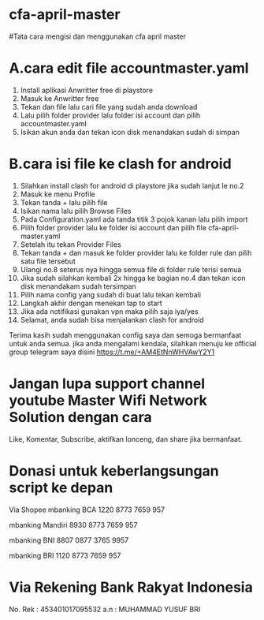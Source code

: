 # cfa-april-master
#Tata cara mengisi dan menggunakan cfa april master

# A.cara edit file accountmaster.yaml
1. Install aplikasi Anwritter free di playstore
2. Masuk ke Anwritter free
3. Tekan dan file lalu cari file yang sudah anda download
4. Lalu pilih folder provider lalu folder isi account dan pilih accountmaster.yaml
5. Isikan akun anda dan tekan icon disk menandakan sudah di simpan

# B.cara isi file ke clash for android
1. Silahkan install clash for android di playstore jika sudah lanjut le no.2
2. Masuk ke menu Profile
3. Tekan tanda + lalu pilih file
4. Isikan nama lalu pilih Browse Files
5. Pada Configuration.yaml ada tanda titik 3 pojok kanan lalu pilih import
6. Pilih folder provider lalu ke folder isi account dan pilih file cfa-april-master.yaml
7. Setelah itu tekan Provider Files
8. Tekan tanda + dan masuk ke folder provider lalu ke folder rule dan pilih satu file tersebut
9. Ulangi no.8 seterus nya hingga semua file di folder rule terisi semua
10. Jika sudah silahkan kembali 2x hingga ke bagian no.4 dan tekan icon disk menandakam sudah tersimpan
11. Pilih nama config yang sudah di buat lalu tekan kembali
12. Langkah akhir dengan menekan tap to start
13. Jika ada notifikasi gunakan vpn maka pilih saja iya/yes
14. Selamat, anda sudah bisa menjalankan clash for android

Terima kasih sudah menggunakan config saya dan semoga bermanfaat untuk anda semua. jika anda mengalami kendala, silahkan menuju ke official group telegram saya disini https://t.me/+AM4EtNnWHVAwY2Y1

# Jangan lupa support channel youtube Master Wifi Network Solution dengan cara
Like, Komentar, Subscribe, aktifkan lonceng, dan share jika bermanfaat.

# Donasi untuk keberlangsungan script ke depan
Via Shopee
mbanking BCA 1220 8773 7659 957

mbanking Mandiri 8930 8773 7659 957

mbanking BNI 8807 0877 3765 9957

mbanking BRI 1120 8773 7659 957

# Via Rekening Bank Rakyat Indonesia
No. Rek : 453401017095532 a.n : MUHAMMAD YUSUF BRI
